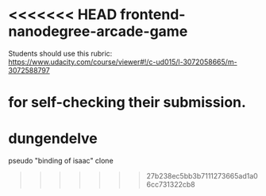 <<<<<<< HEAD
frontend-nanodegree-arcade-game
===============================

Students should use this rubric: https://www.udacity.com/course/viewer#!/c-ud015/l-3072058665/m-3072588797

for self-checking their submission.
=======
dungendelve
===========

pseudo "binding of isaac" clone
>>>>>>> 27b238ec5bb3b7111273665ad1a06cc731322cb8

